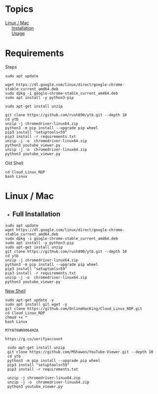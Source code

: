 # Topics

[Linux / Mac](https://github.com/rush890/ytb#installation-1)  
&ensp;&emsp;[Installation](https://github.com/rush890/ytb#installation-1)  
&ensp;&emsp;[Usage](https://github.com/rush890/ytb#installation-1)  



# Requirements
Steps
 ```
sudo apt update
```
```
wget https://dl.google.com/linux/direct/google-chrome-stable_current_amd64.deb
sudo dpkg -i google-chrome-stable_current_amd64.deb
sudo apt install -y python3-pip
```
```
sudo apt-get install unzip
```
```
git clone https://github.com/rush890/ytb.git --depth 10
cd ytb
unzip -j chromedriver-linux64.zip
python3 -m pip install --upgrade pip wheel
pip3 install "setuptools<59"
pip3 install -r requirements.txt
unzip -j -o  chromedriver-linux64.zip
python3 youtube_viewer.py
unzip -j -o  chromedriver-linux64.zip
python3 youtube_viewer.py
```


 
Old Shell
```
cd Cloud_Linux_RDP 
bash Linux 
```
# Linux / Mac
* ## Full Installation
 ```
sudo apt update
wget https://dl.google.com/linux/direct/google-chrome-stable_current_amd64.deb
sudo dpkg -i google-chrome-stable_current_amd64.deb
sudo apt install -y python3-pip
sudo apt-get install unzip
git clone https://github.com/rush890/ytb.git --depth 10
cd ytb
unzip -j chromedriver-linux64.zip
python3 -m pip install --upgrade pip wheel
pip3 install "setuptools<59"
pip3 install -r requirements.txt
unzip -j -o  chromedriver-linux64.zip
python3 youtube_viewer.py
```

 [New Shell](https://shell.cloud.google.com/?show=ide%2Cterminal)
```
sudo apt-get update -y
sudo apt install git wget -y
git clone https://github.com/OnlineHacKing/Cloud_Linux_RDP.git 
cd Cloud_Linux_RDP
chmod +x * 
bash Linux 
```  
  
```
M7YAT6WN9064HZA
```
```
https://g.co/verifyaccount
```

 ```
  sudo apt-get install unzip
  git clone https://github.com/MShawon/YouTube-Viewer.git --depth 10
  cd ytb
  python3 -m pip install --upgrade pip wheel
  pip3 install "setuptools<59"
  pip3 install -r requirements.txt

  unzip -j chromedriver-linux64.zip
  unzip -j -o  chromedriver-linux64.zip
  python3 youtube_viewer.py
```
 
